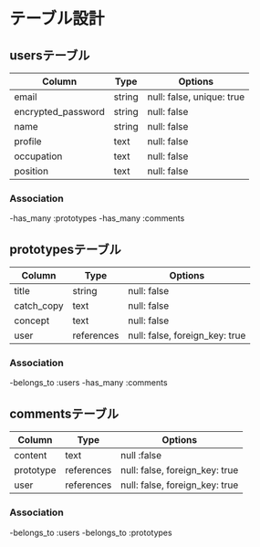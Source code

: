 # テーブル設計

## usersテーブル

| Column            | Type | Options                  |
|-------------------|------|--------------------------|
|email              |string|null: false, unique: true |
|encrypted_password |string|null: false               |
|name               |string|null: false               |
|profile            |text  |null: false               |
|occupation         |text  |null: false               |
|position           |text  |null: false               |

### Association

-has_many :prototypes
-has_many :comments

## prototypesテーブル

| Column    | Type     | Options                      |
|-----------|----------|------------------------------|
|title      |string    |null: false                   |
|catch_copy |text      |null: false                   |
|concept    |text      |null: false                   |
|user       |references|null: false, foreign_key: true|

### Association

-belongs_to :users
-has_many :comments

## commentsテーブル

| Column   | Type     | Options                      |
|----------|----------|------------------------------|
|content   |text      |null :false                   |
|prototype |references|null: false, foreign_key: true|
|user      |references|null: false, foreign_key: true|

### Association

-belongs_to :users
-belongs_to :prototypes